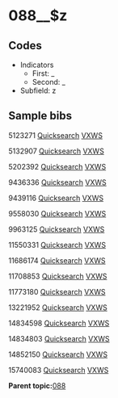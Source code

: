 # 088\_\_$z

## Codes

-   Indicators
    -   First: \_
    -   Second: \_
-   Subfield: z

## Sample bibs

5123271 [Quicksearch](https://search.library.yale.edu/catalog/5123271) [VXWS](http://prodorbis.library.yale.edu:7014/vxws/GetHoldingsService?bibId=5123271)

5132907 [Quicksearch](https://search.library.yale.edu/catalog/5132907) [VXWS](http://prodorbis.library.yale.edu:7014/vxws/GetHoldingsService?bibId=5132907)

5202392 [Quicksearch](https://search.library.yale.edu/catalog/5202392) [VXWS](http://prodorbis.library.yale.edu:7014/vxws/GetHoldingsService?bibId=5202392)

9436336 [Quicksearch](https://search.library.yale.edu/catalog/9436336) [VXWS](http://prodorbis.library.yale.edu:7014/vxws/GetHoldingsService?bibId=9436336)

9439116 [Quicksearch](https://search.library.yale.edu/catalog/9439116) [VXWS](http://prodorbis.library.yale.edu:7014/vxws/GetHoldingsService?bibId=9439116)

9558030 [Quicksearch](https://search.library.yale.edu/catalog/9558030) [VXWS](http://prodorbis.library.yale.edu:7014/vxws/GetHoldingsService?bibId=9558030)

9963125 [Quicksearch](https://search.library.yale.edu/catalog/9963125) [VXWS](http://prodorbis.library.yale.edu:7014/vxws/GetHoldingsService?bibId=9963125)

11550331 [Quicksearch](https://search.library.yale.edu/catalog/11550331) [VXWS](http://prodorbis.library.yale.edu:7014/vxws/GetHoldingsService?bibId=11550331)

11686174 [Quicksearch](https://search.library.yale.edu/catalog/11686174) [VXWS](http://prodorbis.library.yale.edu:7014/vxws/GetHoldingsService?bibId=11686174)

11708853 [Quicksearch](https://search.library.yale.edu/catalog/11708853) [VXWS](http://prodorbis.library.yale.edu:7014/vxws/GetHoldingsService?bibId=11708853)

11773180 [Quicksearch](https://search.library.yale.edu/catalog/11773180) [VXWS](http://prodorbis.library.yale.edu:7014/vxws/GetHoldingsService?bibId=11773180)

13221952 [Quicksearch](https://search.library.yale.edu/catalog/13221952) [VXWS](http://prodorbis.library.yale.edu:7014/vxws/GetHoldingsService?bibId=13221952)

14834598 [Quicksearch](https://search.library.yale.edu/catalog/14834598) [VXWS](http://prodorbis.library.yale.edu:7014/vxws/GetHoldingsService?bibId=14834598)

14834803 [Quicksearch](https://search.library.yale.edu/catalog/14834803) [VXWS](http://prodorbis.library.yale.edu:7014/vxws/GetHoldingsService?bibId=14834803)

14852150 [Quicksearch](https://search.library.yale.edu/catalog/14852150) [VXWS](http://prodorbis.library.yale.edu:7014/vxws/GetHoldingsService?bibId=14852150)

15740083 [Quicksearch](https://search.library.yale.edu/catalog/15740083) [VXWS](http://prodorbis.library.yale.edu:7014/vxws/GetHoldingsService?bibId=15740083)

**Parent topic:**[088](../../tags/088/088.md)

